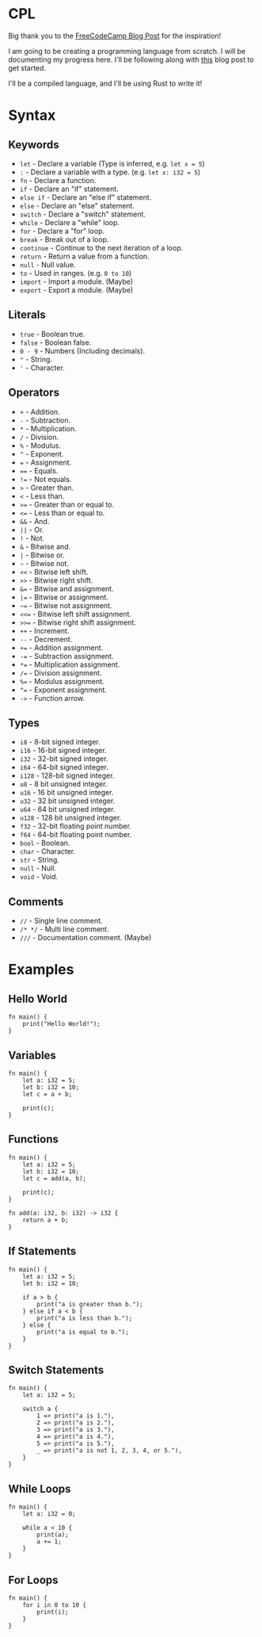 # CPL
Big thank you to the [FreeCodeCamp Blog Post](https://www.freecodecamp.org/news/the-programming-language-pipeline-91d3f449c919/) for the inspiration!

I am going to be creating a programming language from scratch. I will be documenting my progress here.
I'll be following along with [this](https://hackernoon.com/building-your-own-programming-language-from-scratch) blog post to get started.

I'll be a compiled language, and I'll be using Rust to write it!

# Syntax
## Keywords
- `let` - Declare a variable (Type is inferred, e.g. `let x = 5`)
- `:` - Declare a variable with a type. (e.g. `let x: i32 = 5`)
- `fn` - Declare a function.
- `if` - Declare an "if" statement.
- `else if` - Declare an "else if" statement.
- `else` - Declare an "else" statement.
- `switch` - Declare a "switch" statement.
- `while` - Declare a "while" loop.
- `for` - Declare a "for" loop.
- `break` - Break out of a loop.
- `continue` - Continue to the next iteration of a loop.
- `return` - Return a value from a function.
- `null` - Null value.
- `to` - Used in ranges. (e.g. `0 to 10`)
- `import` - Import a module. (Maybe)
- `export` - Export a module. (Maybe)

## Literals
- `true` - Boolean true.
- `false` - Boolean false.
- `0 - 9` - Numbers (Including decimals).
- `"` - String.
- `'` - Character.

## Operators
- `+` - Addition.
- `-` - Subtraction.
- `*` - Multiplication.
- `/` - Division.
- `%` - Modulus.
- `^` - Exponent.
- `=` - Assignment.
- `==` - Equals.
- `!=` - Not equals.
- `>` - Greater than.
- `<` - Less than.
- `>=` - Greater than or equal to.
- `<=` - Less than or equal to.
- `&&` - And.
- `||` - Or.
- `!` - Not.
- `&` - Bitwise and.
- `|` - Bitwise or.
- `~` - Bitwise not.
- `<<` - Bitwise left shift.
- `>>` - Bitwise right shift.
- `&=` - Bitwise and assignment.
- `|=` - Bitwise or assignment.
- `~=` - Bitwise not assignment.
- `<<=` - Bitwise left shift assignment.
- `>>=` - Bitwise right shift assignment.
- `++` - Increment.
- `--` - Decrement.
- `+=` - Addition assignment.
- `-=` - Subtraction assignment.
- `*=` - Multiplication assignment.
- `/=` - Division assignment.
- `%=` - Modulus assignment.
- `^=` - Exponent assignment.
- `->` - Function arrow.

## Types
- `i8` - 8-bit signed integer.
- `i16` - 16-bit signed integer.
- `i32` - 32-bit signed integer.
- `i64` - 64-bit signed integer.
- `i128` - 128-bit signed integer.
- `u8` - 8 bit unsigned integer.
- `u16` - 16 bit unsigned integer.
- `u32` - 32 bit unsigned integer.
- `u64` - 64 bit unsigned integer.
- `u128` - 128 bit unsigned integer.
- `f32` - 32-bit floating point number.
- `f64` - 64-bit floating point number.
- `bool` - Boolean.
- `char` - Character.
- `str` - String.
- `null` - Null.
- `void` - Void.

## Comments
- `//` - Single line comment.
- `/* */` - Multi line comment.
- `///` - Documentation comment. (Maybe)

# Examples
## Hello World
```cpl
fn main() {
    print("Hello World!");
}
```

## Variables
```cpl
fn main() {
    let a: i32 = 5;
    let b: i32 = 10;
    let c = a + b;
    
    print(c);
}
```

## Functions
```cpl
fn main() {
    let a: i32 = 5;
    let b: i32 = 10;
    let c = add(a, b);
    
    print(c);
}

fn add(a: i32, b: i32) -> i32 {
    return a + b;
}
```

## If Statements
```cpl
fn main() {
    let a: i32 = 5;
    let b: i32 = 10;
    
    if a > b {
        print("a is greater than b.");
    } else if a < b {
        print("a is less than b.");
    } else {
        print("a is equal to b.");
    }
}
```

## Switch Statements
```cpl
fn main() {
    let a: i32 = 5;
    
    switch a {
        1 => print("a is 1."),
        2 => print("a is 2."),
        3 => print("a is 3."),
        4 => print("a is 4."),
        5 => print("a is 5."),
        _ => print("a is not 1, 2, 3, 4, or 5."),
    }
}
```

## While Loops
```cpl
fn main() {
    let a: i32 = 0;
    
    while a < 10 {
        print(a);
        a += 1;
    }
}
```

## For Loops
```cpl
fn main() {
    for i in 0 to 10 {
        print(i);
    }
}
```
